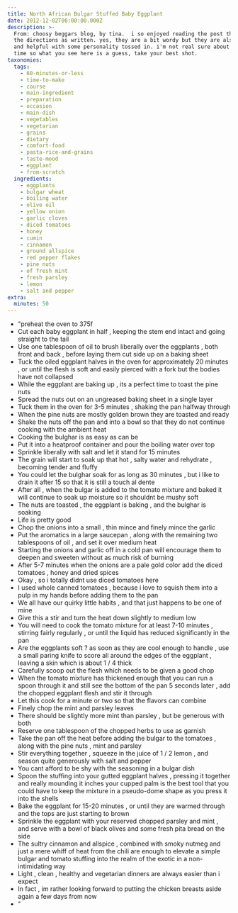 ```yaml
---
title: North African Bulgar Stuffed Baby Eggplant
date: 2012-12-02T00:00:00.000Z
description: >-
  From: choosy beggars blog, by tina.  i so enjoyed reading the post that i left
  the directions as written. yes, they are a bit wordy but they are also clear
  and helpful with some personality tossed in. i'm not real sure about the prep
  time so what you see here is a guess, take your best shot.
taxonomies:
  tags:
    - 60-minutes-or-less
    - time-to-make
    - course
    - main-ingredient
    - preparation
    - occasion
    - main-dish
    - vegetables
    - vegetarian
    - grains
    - dietary
    - comfort-food
    - pasta-rice-and-grains
    - taste-mood
    - eggplant
    - from-scratch
  ingredients:
    - eggplants
    - bulgar wheat
    - boiling water
    - olive oil
    - yellow onion
    - garlic cloves
    - diced tomatoes
    - honey
    - cumin
    - cinnamon
    - ground allspice
    - red pepper flakes
    - pine nuts
    - of fresh mint
    - fresh parsley
    - lemon
    - salt and pepper
extra:
  minutes: 50
---
```

 - "preheat the oven to 375f
 - Cut each baby eggplant in half , keeping the stem end intact and going straight to the tail
 - Use one tablespoon of oil to brush liberally over the eggplants , both front and back , before laying them cut side up on a baking sheet
 - Tuck the oiled eggplant halves in the oven for approximately 20 minutes , or until the flesh is soft and easily pierced with a fork but the bodies have not collapsed
 - While the eggplant are baking up , its a perfect time to toast the pine nuts
 - Spread the nuts out on an ungreased baking sheet in a single layer
 - Tuck them in the oven for 3-5 minutes , shaking the pan halfway through
 - When the pine nuts are mostly golden brown they are toasted and ready
 - Shake the nuts off the pan and into a bowl so that they do not continue cooking with the ambient heat
 - Cooking the bulghar is as easy as can be
 - Put it into a heatproof container and pour the boiling water over top
 - Sprinkle liberally with salt and let it stand for 15 minutes
 - The grain will start to soak up that hot , salty water and rehydrate , becoming tender and fluffy
 - You could let the bulghar soak for as long as 30 minutes , but i like to drain it after 15 so that it is still a touch al dente
 - After all , when the bulgar is added to the tomato mixture and baked it will continue to soak up moisture so it shouldnt be mushy soft
 - The nuts are toasted , the eggplant is baking , and the bulghar is soaking
 - Life is pretty good
 - Chop the onions into a small , thin mince and finely mince the garlic
 - Put the aromatics in a large saucepan , along with the remaining two tablespoons of oil , and set it over medium heat
 - Starting the onions and garlic off in a cold pan will encourage them to deepen and sweeten without as much risk of burning
 - After 5-7 minutes when the onions are a pale gold color add the diced tomatoes , honey and dried spices
 - Okay , so i totally didnt use diced tomatoes here
 - I used whole canned tomatoes , because i love to squish them into a pulp in my hands before adding them to the pan
 - We all have our quirky little habits , and that just happens to be one of mine
 - Give this a stir and turn the heat down slightly to medium low
 - You will need to cook the tomato mixture for at least 7-10 minutes , stirring fairly regularly , or until the liquid has reduced significantly in the pan
 - Are the eggplants soft ? as soon as they are cool enough to handle , use a small paring knife to score all around the edges of the eggplant , leaving a skin which is about 1 / 4 thick
 - Carefully scoop out the flesh which needs to be given a good chop
 - When the tomato mixture has thickened enough that you can run a spoon through it and still see the bottom of the pan 5 seconds later , add the chopped eggplant flesh and stir it through
 - Let this cook for a minute or two so that the flavors can combine
 - Finely chop the mint and parsley leaves
 - There should be slightly more mint than parsley , but be generous with both
 - Reserve one tablespoon of the chopped herbs to use as garnish
 - Take the pan off the heat before adding the bulgar to the tomatoes , along with the pine nuts , mint and parsley
 - Stir everything together , squeeze in the juice of 1 / 2 lemon , and season quite generously with salt and pepper
 - You cant afford to be shy with the seasoning in a bulgar dish
 - Spoon the stuffing into your gutted eggplant halves , pressing it together and really mounding it inches your cupped palm is the best tool that you could have to keep the mixture in a pseudo-dome shape as you press it into the shells
 - Bake the eggplant for 15-20 minutes , or until they are warmed through and the tops are just starting to brown
 - Sprinkle the eggplant with your reserved chopped parsley and mint , and serve with a bowl of black olives and some fresh pita bread on the side
 - The sultry cinnamon and allspice , combined with smoky nutmeg and just a mere whiff of heat from the chili are enough to elevate a simple bulgar and tomato stuffing into the realm of the exotic in a non-intimidating way
 - Light , clean , healthy and vegetarian dinners are always easier than i expect
 - In fact , im rather looking forward to putting the chicken breasts aside again a few days from now
 - "
